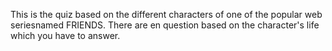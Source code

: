 This is the quiz based on the different characters of one of the popular web seriesnamed FRIENDS. There are en question based on the character's life which you have to answer.